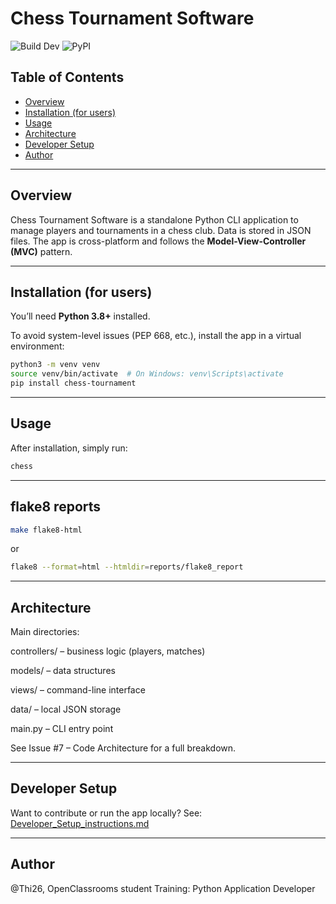 # Chess Tournament Software

![Build Dev](https://gitlab.com/thi26/chess-tournament-software/badges/dev/pipeline.svg)
![PyPI](https://img.shields.io/pypi/v/chess-tournament.svg)

## Table of Contents

- [Overview](#overview)
- [Installation (for users)](#installation-for-users)
- [Usage](#usage)
- [Architecture](#architecture)
- [Developer Setup](#developer-setup)
- [Author](#author)

---

## Overview

Chess Tournament Software is a standalone Python CLI application to manage players and tournaments in a chess club.
Data is stored in JSON files. The app is cross-platform and follows the **Model-View-Controller (MVC)** pattern.

---

## Installation (for users)

You’ll need **Python 3.8+** installed.

To avoid system-level issues (PEP 668, etc.), install the app in a virtual environment:

```bash
python3 -m venv venv
source venv/bin/activate  # On Windows: venv\Scripts\activate
pip install chess-tournament
```

---

## Usage

After installation, simply run:

```bash
chess
```

---

## flake8 reports

```bash
make flake8-html
```

or

```bash
flake8 --format=html --htmldir=reports/flake8_report
```

---

## Architecture

Main directories:

controllers/ – business logic (players, matches)

models/ – data structures

views/ – command-line interface

data/ – local JSON storage

main.py – CLI entry point

See Issue #7 – Code Architecture for a full breakdown.

---

## Developer Setup

Want to contribute or run the app locally?
See: [Developer_Setup_instructions.md](Developer_Setup_instructions.md)

---

## Author

@Thi26, OpenClassrooms student
Training: Python Application Developer
